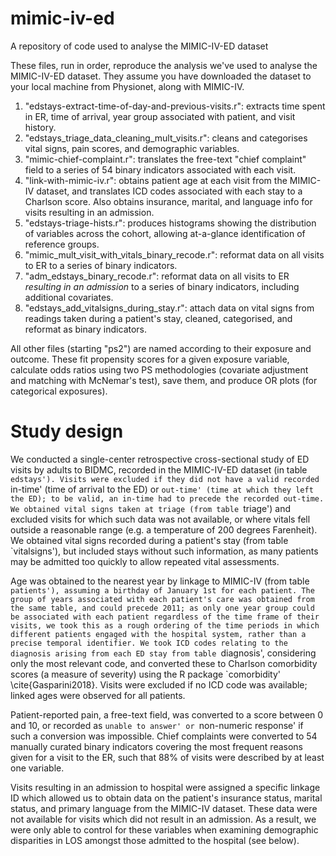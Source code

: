 # mimic-iv-ed
A repository of code used to analyse the MIMIC-IV-ED dataset

These files, run in order, reproduce the analysis we've used to analyse the MIMIC-IV-ED dataset. They assume you have downloaded the dataset to your local machine from Physionet, along with MIMIC-IV.

1. "edstays-extract-time-of-day-and-previous-visits.r": extracts time spent in ER, time of arrival, year group associated with patient, and visit history.
2. "edstays_triage_data_cleaning_mult_visits.r": cleans and categorises vital signs, pain scores, and demographic variables.
3. "mimic-chief-complaint.r": translates the free-text "chief complaint" field to a series of 54 binary indicators associated with each visit.
4. "link-with-mimic-iv.r": obtains patient age at each visit from the MIMIC-IV dataset, and translates ICD codes associated with each stay to a Charlson score. Also obtains insurance, marital, and language info for visits resulting in an admission.
5. "edstays-triage-hists.r": produces histograms showing the distribution of variables across the cohort, allowing at-a-glance identification of reference groups.
6. "mimic_mult_visit_with_vitals_binary_recode.r": reformat data on all visits to ER to a series of binary indicators.
7. "adm_edstays_binary_recode.r": reformat data on all visits to ER *resulting in an admission* to a series of binary indicators, including additional covariates.
8. "edstays_add_vitalsigns_during_stay.r": attach data on vital signs from readings taken during a patient's stay, cleaned, categorised, and reformat as binary indicators.

All other files (starting "ps2") are named according to their exposure and outcome. These fit propensity scores for a given exposure variable, calculate odds ratios using two PS methodologies (covariate adjustment and matching with McNemar's test), save them, and produce OR plots (for categorical exposures).

# Study design

We conducted a single-center retrospective cross-sectional study of ED visits by adults to BIDMC, recorded in the MIMIC-IV-ED dataset (in table `edstays'). Visits were excluded if they did not have a valid recorded `in-time' (time of arrival to the ED) or `out-time' (time at which they left the ED); to be valid, an in-time had to precede the recorded out-time. We obtained vital signs taken at triage (from table `triage') and excluded visits for which such data was not available, or where vitals fell outside a reasonable range (e.g. a temperature of 200 degrees Farenheit). We obtained vital signs recorded during a patient's stay (from table `vitalsigns'), but included stays without such information, as many patients may be admitted too quickly to allow repeated vital assessments. 

Age was obtained to the nearest year by linkage to MIMIC-IV (from table `patients'), assuming a birthday of January 1st for each patient. The group of years associated with each patient's care was obtained from the same table, and could precede 2011; as only one year group could be associated with each patient regardless of the time frame of their visits, we took this as a rough ordering of the time periods in which different patients engaged with the hospital system, rather than a precise temporal identifier. We took ICD codes relating to the diagnosis arising from each ED stay from table `diagnosis', considering only the most relevant code, and converted these to Charlson comorbidity scores (a measure of severity) using the R package `comorbidity' \cite{Gasparini2018}. Visits were excluded if no ICD code was available; linked ages were observed for all patients.

Patient-reported pain, a free-text field, was converted to a score between 0 and 10, or recorded as `unable to answer' or `non-numeric response' if such a conversion was impossible. Chief complaints were converted to 54 manually curated binary indicators covering the most frequent reasons given for a visit to the ER, such that 88\% of visits were described by at least one variable.

Visits resulting in an admission to hospital were assigned a specific linkage ID which allowed us to obtain data on the patient's insurance status, marital status, and primary language from the MIMIC-IV dataset. These data were not available for visits which did not result in an admission. As a result, we were only able to control for these variables when examining demographic disparities in LOS amongst those admitted to the hospital (see below).
